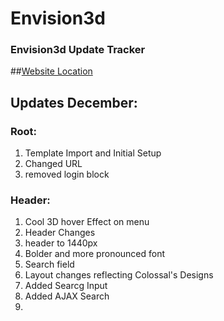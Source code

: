# Envision3d
### Envision3d Update Tracker

##[Website Location](https://cravingclicks.dev/Envision3d/ "Track Changes")


## Updates December:

### Root:
1. Template Import and Initial Setup
2. Changed URL
3. removed login block

### Header:
1. Cool 3D hover Effect on menu
2. Header Changes
3. header to 1440px
4. Bolder and more pronounced font
5. Search field
6. Layout changes reflecting Colossal's Designs
7. Added Searcg Input
8. Added AJAX Search
9. 



